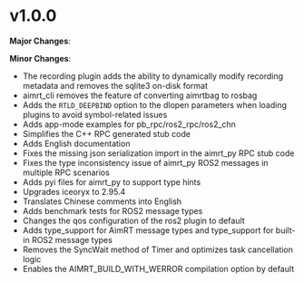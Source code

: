 # v1.0.0

**Major Changes**:

**Minor Changes**:

- The recording plugin adds the ability to dynamically modify recording metadata and removes the sqlite3 on-disk format
- aimrt_cli removes the feature of converting aimrtbag to rosbag
- Adds the `RTLD_DEEPBIND` option to the dlopen parameters when loading plugins to avoid symbol-related issues
- Adds app-mode examples for pb_rpc/ros2_rpc/ros2_chn
- Simplifies the C++ RPC generated stub code
- Adds English documentation
- Fixes the missing json serialization import in the aimrt_py RPC stub code
- Fixes the type inconsistency issue of aimrt_py ROS2 messages in multiple RPC scenarios
- Adds pyi files for aimrt_py to support type hints
- Upgrades iceoryx to 2.95.4
- Translates Chinese comments into English
- Adds benchmark tests for ROS2 message types
- Changes the qos configuration of the ros2 plugin to default
- Adds type_support for AimRT message types and type_support for built-in ROS2 message types
- Removes the SyncWait method of Timer and optimizes task cancellation logic
- Enables the AIMRT_BUILD_WITH_WERROR compilation option by default